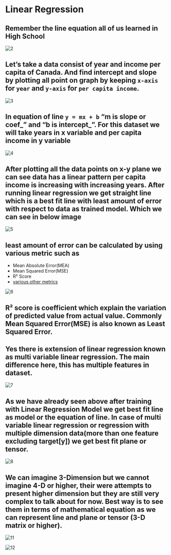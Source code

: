 # Linear Regression

## Remember the line equation all of us learned in High School  
![2](https://github.com/rishabh11336/Machine-Learning-Algorithms/blob/main/LinearRegression/Linear%20Regression%20Slides/2.png)

## Let’s take a data consist of year and income per capita of Canada. And find intercept and slope by plotting all point on graph by keeping `x-axis` for `year` and `y-axis` for `per capita income`.  
![3](https://github.com/rishabh11336/Machine-Learning-Algorithms/blob/main/LinearRegression/Linear%20Regression%20Slides/3.png)

## In equation of line `y = mx + b` “m is slope or coef_” and “b is intercept_”. For this dataset we will take years in x variable and per capita income in y variable
![4](https://github.com/rishabh11336/Machine-Learning-Algorithms/blob/main/LinearRegression/Linear%20Regression%20Slides/4.png)

## After plotting all the data points on x-y plane we can see data has a linear pattern per capita income is increasing with increasing years. After running linear regression we get straight line which is a best fit line with least amount of error with respect to data as trained model. Which we can see in below image
![5](https://github.com/rishabh11336/Machine-Learning-Algorithms/blob/main/LinearRegression/Linear%20Regression%20Slides/5.png)

## least amount of error can be calculated by using various metric such as
- Mean Absolute Error(MEA)
- Mean Squared Error(MSE)
- R² Score
- [various other metrics](https://scikit-learn.org/stable/modules/model_evaluation.html)

![6](https://github.com/rishabh11336/Machine-Learning-Algorithms/blob/main/LinearRegression/Linear%20Regression%20Slides/6.png)

## R² score is coefficient which explain the variation of predicted value from actual value. Commonly Mean Squared Error(MSE) is also known as Least Squared Error.

## Yes there is extension of linear regression known as multi variable linear regression. The main difference here, this has multiple features in dataset.
![7](https://github.com/rishabh11336/Machine-Learning-Algorithms/blob/main/LinearRegression/Linear%20Regression%20Slides/7.png)

## As we have already seen above after training with Linear Regression Model we get best fit line as model or the equation of line. In case of multi variable linear regression or regression with multiple dimension data(more than one feature excluding target[y]) we get best fit plane or tensor.
![8](https://github.com/rishabh11336/Machine-Learning-Algorithms/blob/main/LinearRegression/Linear%20Regression%20Slides/8.png)

## We can imagine 3-Dimension but we cannot imagine 4-D or higher, their were attempts to present higher dimension but they are still very complex to talk about for now. Best way is to see them in terms of mathematical equation as we can represent line and plane or tensor (3-D matrix or higher).
![11](https://github.com/rishabh11336/Machine-Learning-Algorithms/blob/main/LinearRegression/Linear%20Regression%20Slides/11.png)

![12](https://github.com/rishabh11336/Machine-Learning-Algorithms/blob/main/LinearRegression/Linear%20Regression%20Slides/12.png)